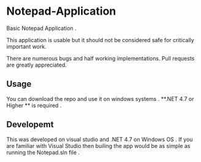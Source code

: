 # Notepad-Application

Basic Notepad Application . 

This application  is usable but it should not be considered safe for critically important work.

There are numerous bugs and half working implementations. Pull requests are greatly appreciated.

## Usage 

You can download the repo and use it on windows systems . **.NET 4.7 or Higher ** is required .

## Developemt

This was developed on visual studio and .NET 4.7 on Windows OS . If you are familiar with Visual Studio then builing the app would be as simple as running the Notepad.sln
file .
